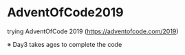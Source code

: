# AdventOfCode2019
trying AdventOfCode 2019 (https://adventofcode.com/2019)

※ Day3 takes ages to complete the code
